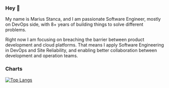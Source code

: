 ### Hey :wave:

My name is Marius Stanca, and I am passionate Software Engineer, mostly on DevOps side, with 8+ years of building things to solve different problems.

Right now I am focusing on breaching the barrier between product development and cloud platforms. That means I apply Software Engineering in DevOps and Site Reliability, and enabling better collaboration between development and operation teams.

### Charts

[![Top Langs](https://github-readme-stats.vercel.app/api/top-langs/?username=wmariuss&layout=compact)](https://github.com/wmariuss)
